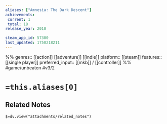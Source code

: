 ```yaml
---
aliases: ["Amnesia: The Dark Descent"]
achievements:
 current: 1
 total: 18
release_year: 2010

steam_app_id: 57300
last_updated: 1750218211
---
```

%%
genres:: [[action]] [[adventure]] [[indie]]
platform:: [[steam]]
features:: [[single player]]
preferred_input:: [[mkb]] / [[controller]]
%%
#game/unbeaten
#v3/2

# `=this.aliases[0]`
## Related Notes
`$=dv.view("attachments/related_notes")`